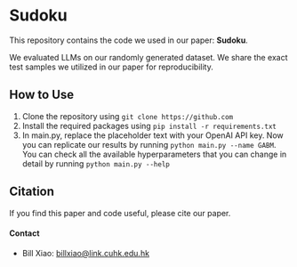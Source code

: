 # Sudoku

This repository contains the code we used in our paper: **Sudoku**. 

We evaluated LLMs on our randomly generated dataset. We share the exact test samples we utilized in our paper for reproducibility. 

## How to Use
1. Clone the repository using `git clone https://github.com`
2. Install the required packages using `pip install -r requirements.txt`
3. In main.py, replace the placeholder text with your OpenAI API key. Now you can replicate our results by running `python main.py --name GABM`. You can check all the available hyperparameters that you can change in detail by running `python main.py --help`

## Citation
If you find this paper and code useful, please cite our paper.


#### Contact
* Bill Xiao: billxiao@link.cuhk.edu.hk

